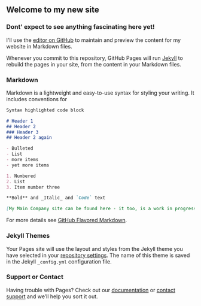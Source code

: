 ## Welcome to my new site

### Dont' expect to see anything fascinating here yet!

I'll use the [editor on GitHub](https://github.com/alexandershedden/github-pages-with-jekyll/edit/gh-pages/index.md) to maintain and preview the content for my website in Markdown files.

Whenever you commit to this repository, GitHub Pages will run [Jekyll](https://jekyllrb.com/) to rebuild the pages in your site, from the content in your Markdown files.

### Markdown

Markdown is a lightweight and easy-to-use syntax for styling your writing. It includes conventions for

```markdown
Syntax highlighted code block

# Header 1
## Header 2
### Header 3
## Header 2 again

- Bulleted
- List
- more items
- yet more items

1. Numbered
2. List
3. Item number three

**Bold** and _Italic_ and `Code` text

[My Main Company site can be found here - it too, is a work in progress](http://aicontact.com) and ![Here is a picture of a puppy - only joking!](src)
```

For more details see [GitHub Flavored Markdown](https://guides.github.com/features/mastering-markdown/).

### Jekyll Themes

Your Pages site will use the layout and styles from the Jekyll theme you have selected in your [repository settings](https://github.com/alexandershedden/github-pages-with-jekyll/settings). The name of this theme is saved in the Jekyll `_config.yml` configuration file.

### Support or Contact

Having trouble with Pages? Check out our [documentation](https://docs.github.com/categories/github-pages-basics/) or [contact support](https://github.com/contact) and we’ll help you sort it out.

